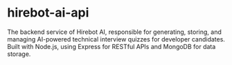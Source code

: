 # hirebot-ai-api
 The backend service of Hirebot AI, responsible for generating, storing, and managing AI-powered technical interview quizzes for developer candidates. Built with Node.js, using Express for RESTful APIs and MongoDB for data storage.
